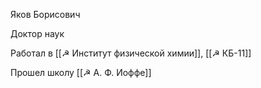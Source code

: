 Яков Борисович

Доктор наук

Работал в [[☭ Институт физической химии]], [[☭ КБ-11]]

Прошел школу [[☭ А. Ф. Иоффе]]
